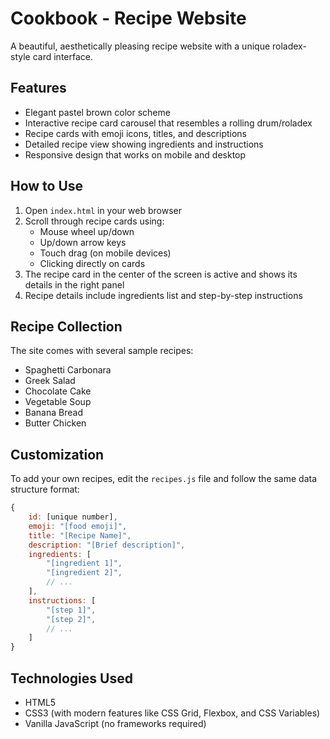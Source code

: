 # Cookbook - Recipe Website

A beautiful, aesthetically pleasing recipe website with a unique roladex-style card interface.

## Features

- Elegant pastel brown color scheme
- Interactive recipe card carousel that resembles a rolling drum/roladex
- Recipe cards with emoji icons, titles, and descriptions
- Detailed recipe view showing ingredients and instructions
- Responsive design that works on mobile and desktop

## How to Use

1. Open `index.html` in your web browser
2. Scroll through recipe cards using:
   - Mouse wheel up/down
   - Up/down arrow keys
   - Touch drag (on mobile devices)
   - Clicking directly on cards
3. The recipe card in the center of the screen is active and shows its details in the right panel
4. Recipe details include ingredients list and step-by-step instructions

## Recipe Collection

The site comes with several sample recipes:
- Spaghetti Carbonara
- Greek Salad
- Chocolate Cake
- Vegetable Soup
- Banana Bread
- Butter Chicken

## Customization

To add your own recipes, edit the `recipes.js` file and follow the same data structure format:

```javascript
{
    id: [unique number],
    emoji: "[food emoji]",
    title: "[Recipe Name]",
    description: "[Brief description]",
    ingredients: [
        "[ingredient 1]",
        "[ingredient 2]",
        // ...
    ],
    instructions: [
        "[step 1]",
        "[step 2]",
        // ...
    ]
}
```

## Technologies Used

- HTML5
- CSS3 (with modern features like CSS Grid, Flexbox, and CSS Variables)
- Vanilla JavaScript (no frameworks required) 